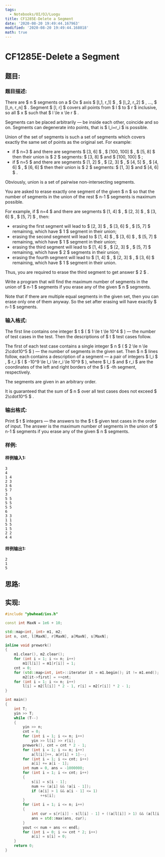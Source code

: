 ```yaml
---
tags: 
  - Notebooks/OI/OJ/Luogu
title: CF1285E-Delete a Segment
date: '2020-08-20 19:49:44.167963'
modified: '2020-08-20 19:49:44.168018'
math: true
---
```

# CF1285E-Delete a Segment
## 题目:
### 题目描述:
There are $ n $ segments on a $ Ox $ axis $ [l_1, r_1] $ , $ [l_2, r_2] $ , ..., $ [l_n, r_n] $ . Segment $ [l, r] $ covers all points from $ l $ to $ r $ inclusive, so all $ x $ such that $ l \le x \le r $ .

Segments can be placed arbitrarily — be inside each other, coincide and so on. Segments can degenerate into points, that is $ l_i=r_i $ is possible.

Union of the set of segments is such a set of segments which covers exactly the same set of points as the original set. For example:

- if $ n=3 $ and there are segments $ [3, 6] $ , $ [100, 100] $ , $ [5, 8] $ then their union is $ 2 $ segments: $ [3, 8] $ and $ [100, 100] $ ;
- if $ n=5 $ and there are segments $ [1, 2] $ , $ [2, 3] $ , $ [4, 5] $ , $ [4, 6] $ , $ [6, 6] $ then their union is $ 2 $ segments: $ [1, 3] $ and $ [4, 6] $ .

Obviously, union is a set of pairwise non-intersecting segments.

You are asked to erase exactly one segment of the given $ n $ so that the number of segments in the union of the rest $ n-1 $ segments is maximum possible.

For example, if $ n=4 $ and there are segments $ [1, 4] $ , $ [2, 3] $ , $ [3, 6] $ , $ [5, 7] $ , then:

- erasing the first segment will lead to $ [2, 3] $ , $ [3, 6] $ , $ [5, 7] $ remaining, which have $ 1 $ segment in their union;
- erasing the second segment will lead to $ [1, 4] $ , $ [3, 6] $ , $ [5, 7] $ remaining, which have $ 1 $ segment in their union;
- erasing the third segment will lead to $ [1, 4] $ , $ [2, 3] $ , $ [5, 7] $ remaining, which have $ 2 $ segments in their union;
- erasing the fourth segment will lead to $ [1, 4] $ , $ [2, 3] $ , $ [3, 6] $ remaining, which have $ 1 $ segment in their union.

Thus, you are required to erase the third segment to get answer $ 2 $ .

Write a program that will find the maximum number of segments in the union of $ n-1 $ segments if you erase any of the given $ n $ segments.

Note that if there are multiple equal segments in the given set, then you can erase only one of them anyway. So the set after erasing will have exactly $ n-1 $ segments.
### 输入格式:
The first line contains one integer $ t $ ( $ 1 \le t \le 10^4 $ ) — the number of test cases in the test. Then the descriptions of $ t $ test cases follow.

The first of each test case contains a single integer $ n $ ( $ 2 \le n \le 2\cdot10^5 $ ) — the number of segments in the given set. Then $ n $ lines follow, each contains a description of a segment — a pair of integers $ l_i $ , $ r_i $ ( $ -10^9 \le l_i \le r_i \le 10^9 $ ), where $ l_i $ and $ r_i $ are the coordinates of the left and right borders of the $ i $ -th segment, respectively.

The segments are given in an arbitrary order.

It is guaranteed that the sum of $ n $ over all test cases does not exceed $ 2\cdot10^5 $ .
### 输出格式:
Print $ t $ integers — the answers to the $ t $ given test cases in the order of input. The answer is the maximum number of segments in the union of $ n-1 $ segments if you erase any of the given $ n $ segments.
### 样例:
#### 样例输入1:
```
3
4
1 4
2 3
3 6
5 7
3
5 5
5 5
5 5
6
3 3
1 1
5 5
1 5
2 2
4 4
```
#### 样例输出1:
```
2
1
5
```
## 思路:

## 实现:
```cpp
#include "ybwhead/ios.h"

const int MaxN = 1e6 + 10;

std::map<int, int> m1, m2;
int n, cnt, l[MaxN], r[MaxN], a[MaxN], s[MaxN];

inline void prework()
{
    m1.clear(), m2.clear();
    for (int i = 1; i <= n; i++)
        m1[l[i]] = m1[r[i]] = 1;
    cnt = 0;
    for (std::map<int, int>::iterator it = m1.begin(); it != m1.end(); it++)
        m2[it->first] = ++cnt;
    for (int i = 1; i <= n; i++)
        l[i] = m2[l[i]] * 2 - 1, r[i] = m2[r[i]] * 2 - 1;
}

int main()
{
    int T;
    yin >> T;
    while (T--)
    {
        yin >> n;
        cnt = 0;
        for (int i = 1; i <= n; i++)
            yin >> l[i] >> r[i];
        prework(), cnt = cnt * 2 - 1;
        for (int i = 1; i <= n; i++)
            a[l[i]]++, a[r[i] + 1]--;
        for (int i = 1; i <= cnt; i++)
            a[i] += a[i - 1];
        int num = 0, ans = -1000000;
        for (int i = 1; i <= cnt; i++)
        {
            s[i] = s[i - 1];
            num += (a[i] && !a[i - 1]);
            if (a[i] > 1 && a[i - 1] <= 1)
                ++s[i];
        }
        for (int i = 1; i <= n; i++)
        {
            int cur = s[r[i]] - s[l[i] - 1] + ((a[l[i]] > 1) && (a[l[i] - 1] > 1)) - 1;
            ans = std::max(ans, cur);
        }
        yout << num + ans << endl;
        for (int i = 0; i <= cnt * 2; i++)
            a[i] = s[i] = 0;
    }
    return 0;
}

```
